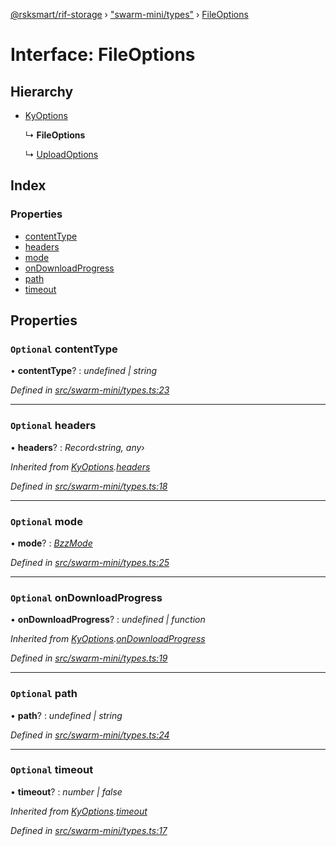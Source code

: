 [@rsksmart/rif-storage](../README.md) › ["swarm-mini/types"](../modules/_swarm_mini_types_.md) › [FileOptions](_swarm_mini_types_.fileoptions.md)

# Interface: FileOptions

## Hierarchy

* [KyOptions](_swarm_mini_types_.kyoptions.md)

  ↳ **FileOptions**

  ↳ [UploadOptions](_swarm_mini_types_.uploadoptions.md)

## Index

### Properties

* [contentType](_swarm_mini_types_.fileoptions.md#optional-contenttype)
* [headers](_swarm_mini_types_.fileoptions.md#optional-headers)
* [mode](_swarm_mini_types_.fileoptions.md#optional-mode)
* [onDownloadProgress](_swarm_mini_types_.fileoptions.md#optional-ondownloadprogress)
* [path](_swarm_mini_types_.fileoptions.md#optional-path)
* [timeout](_swarm_mini_types_.fileoptions.md#optional-timeout)

## Properties

### `Optional` contentType

• **contentType**? : *undefined | string*

*Defined in [src/swarm-mini/types.ts:23](https://github.com/rsksmart/rds-libjs/blob/5474bd0/src/swarm-mini/types.ts#L23)*

___

### `Optional` headers

• **headers**? : *Record‹string, any›*

*Inherited from [KyOptions](_swarm_mini_types_.kyoptions.md).[headers](_swarm_mini_types_.kyoptions.md#optional-headers)*

*Defined in [src/swarm-mini/types.ts:18](https://github.com/rsksmart/rds-libjs/blob/5474bd0/src/swarm-mini/types.ts#L18)*

___

### `Optional` mode

• **mode**? : *[BzzMode](../modules/_swarm_mini_types_.md#bzzmode)*

*Defined in [src/swarm-mini/types.ts:25](https://github.com/rsksmart/rds-libjs/blob/5474bd0/src/swarm-mini/types.ts#L25)*

___

### `Optional` onDownloadProgress

• **onDownloadProgress**? : *undefined | function*

*Inherited from [KyOptions](_swarm_mini_types_.kyoptions.md).[onDownloadProgress](_swarm_mini_types_.kyoptions.md#optional-ondownloadprogress)*

*Defined in [src/swarm-mini/types.ts:19](https://github.com/rsksmart/rds-libjs/blob/5474bd0/src/swarm-mini/types.ts#L19)*

___

### `Optional` path

• **path**? : *undefined | string*

*Defined in [src/swarm-mini/types.ts:24](https://github.com/rsksmart/rds-libjs/blob/5474bd0/src/swarm-mini/types.ts#L24)*

___

### `Optional` timeout

• **timeout**? : *number | false*

*Inherited from [KyOptions](_swarm_mini_types_.kyoptions.md).[timeout](_swarm_mini_types_.kyoptions.md#optional-timeout)*

*Defined in [src/swarm-mini/types.ts:17](https://github.com/rsksmart/rds-libjs/blob/5474bd0/src/swarm-mini/types.ts#L17)*
